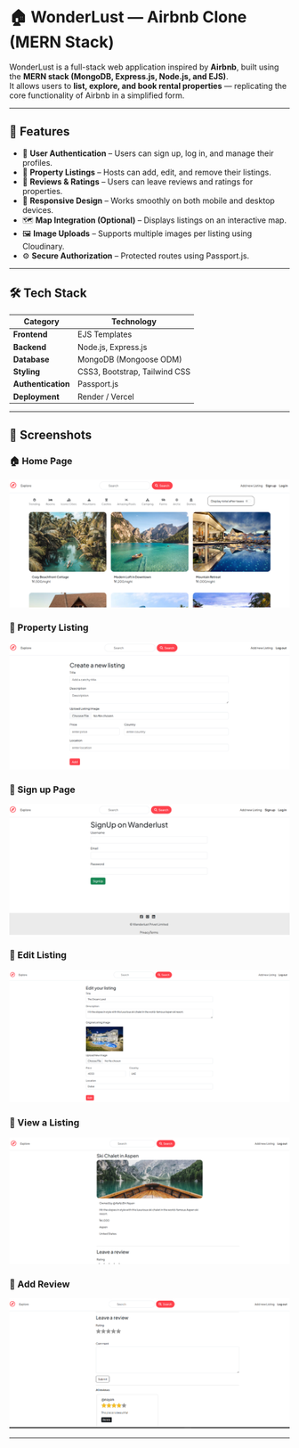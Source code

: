 # 🏠 WonderLust — Airbnb Clone (MERN Stack)

WonderLust is a full-stack web application inspired by **Airbnb**, built using the **MERN stack (MongoDB, Express.js, Node.js, and EJS)**.  
It allows users to **list, explore, and book rental properties** — replicating the core functionality of Airbnb in a simplified form.

---

## 🚀 Features

- 🔐 **User Authentication** – Users can sign up, log in, and manage their profiles.
- 🏡 **Property Listings** – Hosts can add, edit, and remove their listings.
- 💬 **Reviews & Ratings** – Users can leave reviews and ratings for properties.
- 📱 **Responsive Design** – Works smoothly on both mobile and desktop devices.
- 🗺️ **Map Integration (Optional)** – Displays listings on an interactive map.
- 🖼️ **Image Uploads** – Supports multiple images per listing using Cloudinary.
- ⚙️ **Secure Authorization** – Protected routes using Passport.js.

---

## 🛠️ Tech Stack

| Category           | Technology                    |
| ------------------ | ----------------------------- |
| **Frontend**       | EJS Templates                 |
| **Backend**        | Node.js, Express.js           |
| **Database**       | MongoDB (Mongoose ODM)        |
| **Styling**        | CSS3, Bootstrap, Tailwind CSS |
| **Authentication** | Passport.js                   |
| **Deployment**     | Render / Vercel               |

---

## 📸 Screenshots

### 🏠 Home Page

![Home Page](./public/images/home.png)

### 🏡 Property Listing

![Listing](./public/images/listing.png)

### 🔐 Sign up Page

![Login](./public/images/signup.png)

### 🔐 Edit Listing

![Login](./public/images/edit.png)

### 🔐 View a Listing

![Login](./public/images/view.png)

### 🔐 Add Review

![Login](./public/images/review.png)

---
